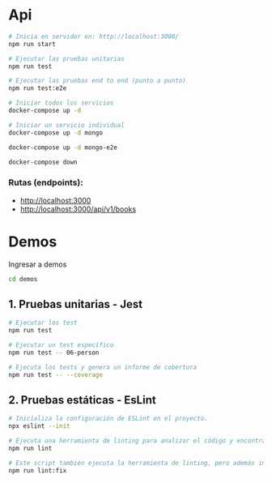 # Api

```sh
# Inicia en servidor en: http://localhost:3000/
npm run start

# Ejecutar las pruebas unitarias
npm run test

# Ejecutar las pruebas end to end (punto a punto)
npm run test:e2e
```

```sh
# Iniciar todos los servicios
docker-compose up -d

# Iniciar un servicio individual
docker-compose up -d mongo

docker-compose up -d mongo-e2e

docker-compose down
```

### Rutas (endpoints):

- [http://localhost:3000](http://localhost:3000)
- [http://localhost:3000/api/v1/books](http://localhost:3000/api/v1/books)

# Demos

Ingresar a demos

```sh
cd demos
```

## 1. Pruebas unitarias - Jest

```sh
# Ejecutar los test
npm run test

# Ejecutar un test específico
npm run test -- 06-person

# Ejecuta los tests y genera un informe de cobertura
npm run test -- --coverage
```

## 2. Pruebas estáticas - EsLint

```sh
# Inicializa la configuración de ESLint en el proyecto.
npx eslint --init

# Ejecuta una herramienta de linting para analizar el código y encontrar posibles errores o problemas de estilo
npm run lint

# Este script también ejecuta la herramienta de linting, pero además intenta corregir automáticamente los problemas encontrados
npm run lint:fix
```

